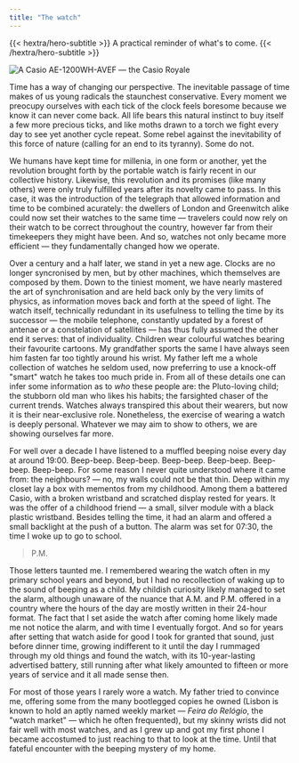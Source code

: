 ```yaml
---
title: "The watch"
---
```

{{< hextra/hero-subtitle >}}
  A practical reminder of what's to come.
{{< /hextra/hero-subtitle >}}

![](/images/thewatch.jpeg "A Casio AE-1200WH-AVEF — the Casio Royale")

Time has a way of changing our perspective. The inevitable passage of time makes of us young radicals the staunchest conservative. Every moment we preocupy ourselves with each tick of the clock feels boresome because we know it can never come back. All life bears this natural instinct to buy itself a few more precious ticks, and like moths drawn to a torch we fight every day to see yet another cycle repeat. Some rebel against the inevitability of this force of nature (calling for an end to its tyranny). Some do not.

We humans have kept time for millenia, in one form or another, yet the revolution brought forth by the portable watch is fairly recent in our collective history. Likewise, this revolution and its promises (like many others) were only truly fulfilled years after its novelty came to pass. In this case, it was the introduction of the telegraph that allowed information and time to be combined acurately: the dwellers of London and Greenwitch alike could now set their watches to the same time — travelers could now rely on their watch to be correct throughout the country, however far from their timekeepers they might have been. And so, watches not only became more efficient — they fundamentally changed how we operate.

Over a century and a half later, we stand in yet a new age. Clocks are no longer syncronised by men, but by other machines, which themselves are composed by them. Down to the tiniest moment, we have nearly mastered the art of synchronisation and are held back only by the very limits of physics, as information moves back and forth at the speed of light. The watch itself, technically redundant in its usefulness to telling the time by its successor — the mobile telephone, constantly updated by a forest of antenae or a constelation of satellites — has thus fully assumed the other end it serves: that of individuality. Children wear colourful watches bearing their favourite cartoons. My grandfather sports the same I have always seen him fasten far too tightly around his wrist. My father left me a whole collection of watches he seldom used, now preferring to use a knock-off "smart" watch he takes too much pride in. From all of these details one can infer some information as to *who* these people are: the Pluto-loving child; the stubborn old man who likes his habits; the farsighted chaser of the current trends. Watches always transpired this about their wearers, but now it is their near-exclusive role. Nonetheless, the exercise of wearing a watch is deeply personal. Whatever we may aim to show to others, we are showing ourselves far more.

For well over a decade I have listened to a muffled beeping noise every day at around 19:00. Beep-beep. Beep-beep. Beep-beep. Beep-beep. Beep-beep. Beep-beep. For some reason I never quite understood where it came from: the neighbours? — no, my walls could not be that thin. Deep within my closet lay a box with mementos from my childhood. Among them a battered Casio, with a broken wristband and scratched display rested for years. It was the offer of a childhood friend — a small, silver module with a black plastic wristband. Besides telling the time, it had an alarm and offered a small backlight at the push of a button. The alarm was set for 07:30, the time I woke up to go to school.

> P.M.

Those letters taunted me. I remembered wearing the watch often in my primary school years and beyond, but I had no recollection of waking up to the sound of beeping as a child. My childish curiosity likely managed to set the alarm, although unaware of the nuance that A.M. and P.M. offered in a country where the hours of the day are mostly written in their 24-hour format. The fact that I set aside the watch after coming home likely made me not notice the alarm, and with time I eventually forgot. And so for years after setting that watch aside for good I took for granted that sound, just before dinner time, growing indifferent to it until the day I rummaged through my old things and found the watch, with its 10-year-lasting advertised battery, still running after what likely amounted to fifteen or more years of service and it all made sense then.

For most of those years I rarely wore a watch. My father tried to convince me, offering some from the many bootlegged copies he owned (Lisbon is known to hold an aptly named weekly market — *Feira do Relógio*, the "watch market" — which he often frequented), but my skinny wrists did not fair well with most watches, and as I grew up and got my first phone I became accostumed to just reaching to that to look at the time. Until that fateful encounter with the beeping mystery of my home.